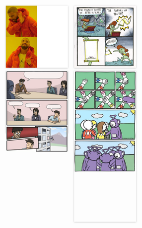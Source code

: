 <div style="max-width: 100%; margin: 0px auto; padding-top: 10px; display: flex; flex-wrap: wrap;">
    <div style="margin: 0px 10px 10px;flex-basis: width:200px;height:200px;box-shadow: rgba(0, 0, 0, 0.117647) 0px 1px 6px, rgba(0, 0, 0, 0.117647) 0px 1px 4px;">
        <img src="/imgs/meme/005F1trVly1g3ketwx6zmj30u00u040t.jpg" width="200" height="200">
    </div>
    <div style="margin: 0px 10px 10px;flex-basis: width:200px;height:200px;box-shadow: rgba(0, 0, 0, 0.117647) 0px 1px 6px, rgba(0, 0, 0, 0.117647) 0px 1px 4px;">
        <img src="/imgs/meme/The-Scroll-Of-Truth.jpg" width="200" height="200">
    </div>
    <div style="margin: 0px 10px 10px;flex-basis: width:200px;height:200px;box-shadow: rgba(0, 0, 0, 0.117647) 0px 1px 6px, rgba(0, 0, 0, 0.117647) 0px 1px 4px;">
        <img src="/imgs/meme/会议室.png" width="200" height="262">
    </div>
    <div style="margin: 0px 10px 10px;flex-basis: width:300px;height:486px;box-shadow: rgba(0, 0, 0, 0.117647) 0px 1px 6px, rgba(0, 0, 0, 0.117647) 0px 1px 4px;">
        <img src="/imgs/meme/0073tLPGgy1g5qbv8i56tj30nn12baik.jpg" width="200" height="324">
    </div>
</div>
